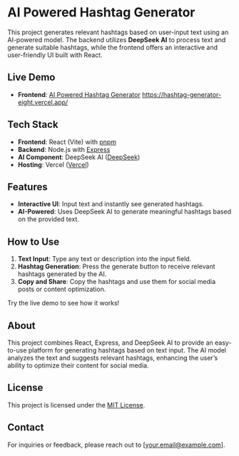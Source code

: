 # AI Powered Hashtag Generator

This project generates relevant hashtags based on user-input text using an AI-powered model. The backend utilizes **DeepSeek AI** to process text and generate suitable hashtags, while the frontend offers an interactive and user-friendly UI built with React.

## Live Demo

- **Frontend**: [AI Powered Hashtag Generator](#) https://hashtag-generator-eight.vercel.app/

## Tech Stack

- **Frontend**: React (Vite) with [pnpm](https://pnpm.io/)
- **Backend**: Node.js with [Express](https://expressjs.com/)
- **AI Component**: DeepSeek AI ([DeepSeek](https://deepseek.ai/))
- **Hosting**: Vercel ([Vercel](https://vercel.com/))

## Features

- **Interactive UI**: Input text and instantly see generated hashtags.
- **AI-Powered**: Uses DeepSeek AI to generate meaningful hashtags based on the provided text.

## How to Use

1. **Text Input**: Type any text or description into the input field.
2. **Hashtag Generation**: Press the generate button to receive relevant hashtags generated by the AI.
3. **Copy and Share**: Copy the hashtags and use them for social media posts or content optimization.

Try the live demo to see how it works!

## About

This project combines React, Express, and DeepSeek AI to provide an easy-to-use platform for generating hashtags based on text input. The AI model analyzes the text and suggests relevant hashtags, enhancing the user’s ability to optimize their content for social media.

## License

This project is licensed under the [MIT License](LICENSE).

## Contact

For inquiries or feedback, please reach out to [your.email@example.com].
